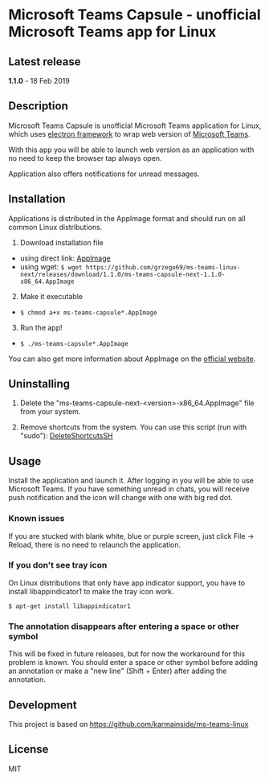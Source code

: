 # Microsoft Teams Capsule - unofficial Microsoft Teams app for Linux

## Latest release
**1.1.0** - 18 Feb 2019

## Description
Microsoft Teams Capsule is unofficial Microsoft Teams application for Linux, which uses [electron framework](http://electron.atom.io/) to wrap web version of [Microsoft Teams](https://teams.microsoft.com/).

With this app you will be able to launch web version as an application with no need to keep the browser tap always open.

Application also offers notifications for unread messages.

## Installation
Applications is distributed in the AppImage format and should run on all common Linux distributions.

1. Download installation file
  * using direct link: [AppImage](https://github.com/grzego69/ms-teams-linux-next/releases/download/1.1.0/ms-teams-capsule-next-1.1.0-x86_64.AppImage)
  * using wget: `$ wget https://github.com/grzego69/ms-teams-linux-next/releases/download/1.1.0/ms-teams-capsule-next-1.1.0-x86_64.AppImage`

2. Make it executable
  * `$ chmod a+x ms-teams-capsule*.AppImage`

3. Run the app!
  * `$ ./ms-teams-capsule*.AppImage`

You can also get more information about AppImage on the [official website](http://appimage.org/).

## Uninstalling

1. Delete the "ms-teams-capsule-next-\<version>\-x86_64.AppImage" file from your system.

2. Remove shortcuts from the system. You can use this script (run with "sudo"): [DeleteShortcutsSH](https://github.com/grzego69/ms-teams-linux-next/releases/download/1.0.1/delete_app_shortcuts_run_with_sudo.sh)

## Usage
Install the application and launch it. After logging in you will be able to use Microsoft Teams.
If you have something unread in chats, you will receive push notification and the icon will change with one with big red dot.

### Known issues
If you are stucked with blank white, blue or purple screen, just click File -> Reload, there is no need to relaunch the application.

### If you don't see tray icon
On Linux distributions that only have app indicator support, you have to install libappindicator1 to make the tray icon work.

`$ apt-get install libappindicator1`

### The annotation disappears after entering a space or other symbol
This will be fixed in future releases, but for now the workaround for this problem is known. 
You should enter a space or other symbol before adding an annotation or make a "new line" (Shift + Enter) after adding the annotation.

## Development
This project is based on https://github.com/karmainside/ms-teams-linux

## License
MIT
